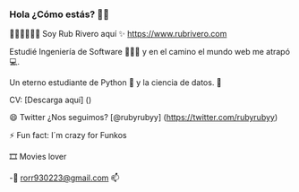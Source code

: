 ### Hola ¿Cómo estás? 👋👋

🦸🏻‍♀️🦸🏻‍♀ Soy Rub Rivero aquí ✨ https://www.rubrivero.com

Estudié Ingeniería de Software 👨🏻‍💻 y en el camino el mundo web me atrapó💻.

Un eterno estudiante de Python 🐍 y la ciencia de datos. 🤖

CV: [Descarga aquí] ()

😄 Twitter ¿Nos seguimos? [@rubyrubyy] (https://twitter.com/rubyrubyy)

⚡ Fun fact: I´m crazy for Funkos

🎞️ Movies lover

-:email: rorr930223@gmail.com 📫

<!--
**rubcode/rubcode** is a ✨ _special_ ✨ repository because its `README.md` (this file) appears on your GitHub profile.

Here are some ideas to get you started:

- 🔭 I’m currently working on ...
- 🌱 I’m currently learning ...
- 👯 I’m looking to collaborate on ...
- 🤔 I’m looking for help with ...
- 💬 Ask me about ...
- 📫 How to reach me: ...
- 😄 Pronouns: ...
- ⚡ Fun fact: ...
-->
